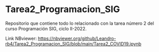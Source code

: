 # Tarea2_Programacion_SIG
Repositorio que contiene todo lo relacionado con la tarea número 2 del curso Programación SIG, ciclo II-2022.

Link NBviewer: https://nbviewer.org/github/Leandro-rb4/Tarea2_Programacion_SIG/blob/main/Tarea2_COVID19.ipynb

